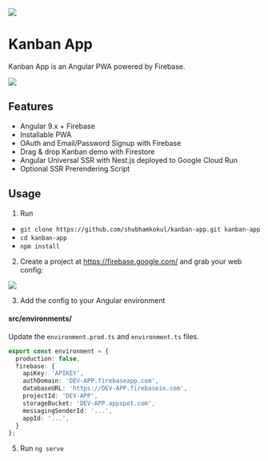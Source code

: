 <p align="center">

<a href="https://circleci.com/gh/codediodeio/angular-firestarter"><img src="https://circleci.com/gh/codediodeio/angular-firestarter.svg?style=svg"></a>

</p>

# Kanban App

Kanban App is an Angular PWA powered by Firebase.


![](https://firebasestorage.googleapis.com/v0/b/angular-voxer.appspot.com/o/demo-gif.gif?alt=media&token=dadcdb72-eb58-4903-b6b8-c741c27a08c4)

## Features

- Angular 9.x + Firebase
- Installable PWA
- OAuth and Email/Password Signup with Firebase
- Drag & drop Kanban demo with Firestore
- Angular Universal SSR with Nest.js deployed to Google Cloud Run
- Optional SSR Prerendering Script

## Usage

1.  Run

- `git clone https://github.com/shubhamkokul/kanban-app.git kanban-app`
- `cd kanban-app`
- `npm install`

2.  Create a project at https://firebase.google.com/ and grab your web config:

![](https://firebasestorage.googleapis.com/v0/b/firestarter-96e46.appspot.com/o/project-config.PNG?alt=media&token=5eabb205-7ba2-4fc3-905f-e9547055e754)

3.  Add the config to your Angular environment

#### src/environments/

Update the `environment.prod.ts` and `environment.ts` files. 

```typescript
export const environment = {
  production: false,
  firebase: {
    apiKey: 'APIKEY',
    authDomain: 'DEV-APP.firebaseapp.com',
    databaseURL: 'https://DEV-APP.firebaseio.com',
    projectId: 'DEV-APP',
    storageBucket: 'DEV-APP.appspot.com',
    messagingSenderId: '...',
    appId: '...',
  }
};
```


5.  Run `ng serve`
